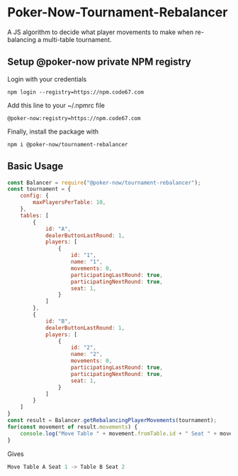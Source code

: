 # Poker-Now-Tournament-Rebalancer

A JS algorithm to decide what player movements to make when re-balancing a multi-table tournament.

## Setup @poker-now private NPM registry

Login with your credentials

`npm login --registry=https://npm.code67.com`

Add this line to your ~/.npmrc file

`@poker-now:registry=https://npm.code67.com`

Finally, install the package with

`npm i @poker-now/tournament-rebalancer`

## Basic Usage

```javascript
const Balancer = require("@poker-now/tournament-rebalancer");
const tournament = {
    config: {
        maxPlayersPerTable: 10,
    },
    tables: [
        {
            id: "A",
            dealerButtonLastRound: 1,
            players: [
                {
                    id: "1",
                    name: "1",
                    movements: 0,
                    participatingLastRound: true,
                    participatingNextRound: true,
                    seat: 1,
                }
            ]
        },
        {
            id: "B",
            dealerButtonLastRound: 1,
            players: [
                {
                    id: "2",
                    name: "2",
                    movements: 0,
                    participatingLastRound: true,
                    participatingNextRound: true,
                    seat: 1,
                }
            ]
        }
    ]
}
const result = Balancer.getRebalancingPlayerMovements(tournament);
for(const movement of result.movements) {
    console.log("Move Table " + movement.fromTable.id + " Seat " + movement.fromPlayer.seat + " -> Table " + movement.to.tableId + " Seat " + movement.to.seat);
}
```

Gives

```javascript
Move Table A Seat 1 -> Table B Seat 2
```
